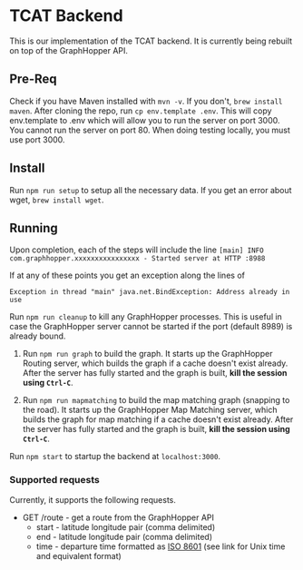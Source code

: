 # TCAT Backend

This is our implementation of the TCAT backend. It is currently being rebuilt on top of the GraphHopper API.

## Pre-Req

Check if you have Maven installed with `mvn -v`. If you don't, `brew install maven`.
After cloning the repo, run `cp env.template .env`. This will copy env.template to .env which will allow you to run the server on port 3000. You cannot run the server on port 80. When doing testing locally, you must use port 3000.

## Install
Run `npm run setup` to setup all the necessary data. If you get an error about wget, `brew install wget`.

## Running

Upon completion, each of the steps will include the line `[main] INFO  com.graphhopper.xxxxxxxxxxxxxxxx - Started server at HTTP :8988`

If at any of these points you get an exception along the lines of
````
Exception in thread "main" java.net.BindException: Address already in use
````
Run `npm run cleanup` to kill any GraphHopper processes. This is useful in case the GraphHopper server cannot be started if the port (default 8989) is already bound.

1. Run `npm run graph` to build the graph. It starts up the GraphHopper Routing server, which builds the graph if a cache doesn't exist already. After the server has fully started and the graph is built, **kill the session using `Ctrl-C`**.

2. Run `npm run mapmatching` to build the map matching graph (snapping to the road). It starts up the GraphHopper Map Matching server, which builds the graph for map matching if a cache doesn't exist already. After the server has fully started and the graph is built, **kill the session using `Ctrl-C`**.
 
Run `npm start` to startup the backend at `localhost:3000`.

### Supported requests

Currently, it supports the following requests.

* GET /route - get a route from the GraphHopper API
    * start - latitude longitude pair (comma delimited)   
    * end - latitude longitude pair (comma delimited)
    * time - departure time formatted as [ISO 8601](https://en.wikipedia.org/wiki/Unix_time) (see link for Unix time and equivalent format)

